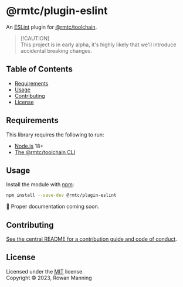 
# @rmtc/plugin-eslint

An [ESLint](https://eslint.org/) plugin for [@rmtc/toolchain](https://github.com/rowanmanning/toolchain#readme).

> [!CAUTION]<br/>
> This project is in early alpha, it's highly likely that we'll introduce accidental breaking changes.


## Table of Contents

  * [Requirements](#requirements)
  * [Usage](#usage)
  * [Contributing](#contributing)
  * [License](#license)


## Requirements

This library requires the following to run:

  * [Node.js](https://nodejs.org/) 18+
  * [The @rmtc/toolchain CLI](https://github.com/rowanmanning/toolchain#readme)


## Usage

Install the module with [npm](https://www.npmjs.com/):

```sh
npm install --save-dev @rmtc/plugin-eslint
```

🚧 Proper documentation coming soon.


## Contributing

[See the central README for a contribution guide and code of conduct](https://github.com/rowanmanning/toolchain#contributing).


## License

Licensed under the [MIT](https://github.com/rowanmanning/toolchain/blob/main/LICENSE) license.<br/>
Copyright &copy; 2023, Rowan Manning
